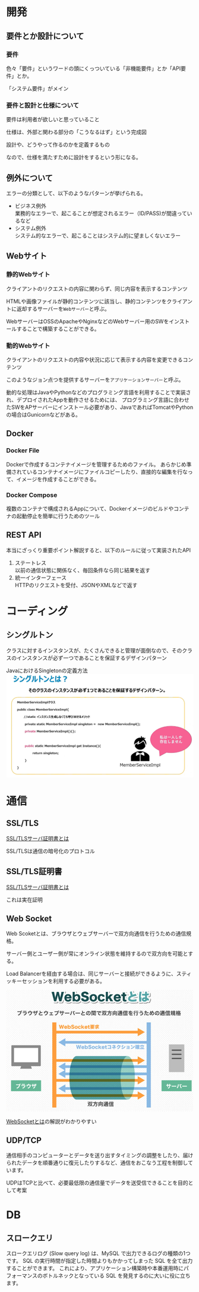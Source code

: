 # 開発
## 要件とか設計について
### 要件
色々「要件」というワードの頭にくっついている「非機能要件」とか「API要件」とか。

「システム要件」がメイン

### 要件と設計と仕様について
要件は利用者が欲しいと思っていること

仕様は、外部と関わる部分の「こうなるはず」という完成図

設計や、どうやって作るのかを定義するもの

なので、仕様を満たすために設計をするという形になる。



## 例外について
エラーの分類として、以下のようなパターンが挙げられる。
- ビジネス例外  
    業務的なエラーで、起こることが想定されるエラー（ID/PASS)が間違っているなど
- システム例外  
    システム的なエラーで、起こることはシステム的に望ましくないエラー



## Webサイト
### 静的Webサイト
クライアントのリクエストの内容に関わらず、同じ内容を表示するコンテンツ

HTMLや画像ファイルが静的コンテンツに該当し、静的コンテンツをクライアントに返却するサーバーを`Webサーバー`と呼ぶ。

WebサーバーはOSSのApacheやNginxなどのWebサーバー用のSWをインストールすることで構築することができる。

### 動的Webサイト
クライアントのリクエストの内容や状況に応じて表示する内容を変更できるコンテンツ

このようなジョン点つを提供するサーバーを`アプリケーションサーバー`と呼ぶ。

動的な処理はJavaやPythonなどのプログラミング言語を利用することで実装され、デプロイされたAppを動作させるためには、
プログラミング言語に合わせたSWをAPサーバーにインストール必要があり、JavaであればTomcatやPythonの場合はGunicornなどがある。


## Docker
### Docker File
Dockerで作成するコンテナイメージを管理するためのファイル。
あらかじめ準備されているコンテナイメージにファイルコピーしたり、直接的な編集を行なって、イメージを作成することができる。

### Docker Compose
複数のコンテナで構成されるAppについて、Dockerイメージのビルドやコンテナの起動停止を簡単に行うためのツール

## REST API
本当にざっくり重要ポイント解説すると、以下のルールに従って実装されたAPI
1. ステートレス  
    以前の通信状態に関係なく、毎回条件なら同じ結果を返す
2. 統一インターフェース  
    HTTPのリクエストを受付、JSONやXMLなどで返す

# コーディング
## シングルトン
クラスに対するインスタンスが、たくさんできると管理が面倒なので、そのクラスのインスタンスが必ず一つであることを保証するデザインパターン

JavaにおけるSingletonの定義方法
![](img/singleton.png)

# 通信
## SSL/TLS
[SSL/TLSサーバ証明書とは](https://www.jipdec.or.jp/library/report/ssl_cert.html)

SSL/TLSは通信の暗号化のプロトコル

## SSL/TLS証明書
[SSL/TLSサーバ証明書とは](https://www.jipdec.or.jp/library/report/ssl_cert.html)

これは実在証明


## Web Socket
Web Scoketとは、ブラウザとウェブサーバーで双方向通信を行うための通信規格。

サーバー側とユーザー側が常にオンライン状態を維持するので双方向を可能とする。

 Load Balancerを経由する場合は、同じサーバーと接続ができるように、スティッキーセッションを利用する必要がある。

![](img/network_websocket.png)

[WebSocketとは](https://www.freshvoice.net/knowledge/word/6323/)の解説がわかりやすい

## UDP/TCP
通信相手のコンピューターとデータを送り出すタイミングの調整をしたり、届けられたデータを順番通りに復元したりするなど、通信をおこなう工程を制御しています。

UDPはTCPと比べて、必要最低限の通信量でデータを送受信できることを目的として考案



# DB
## スロークエリ
スロークエリログ (Slow query log) は、MySQL で出力できるログの種類の1つです。 SQL の実行時間が指定した時間よりもかかってしまった SQL を全て出力することができます。 これにより、アプリケーション構築時や本番運用時にパフォーマンスのボトルネックとなっている SQL を発見するのに大いに役に立ちます。

